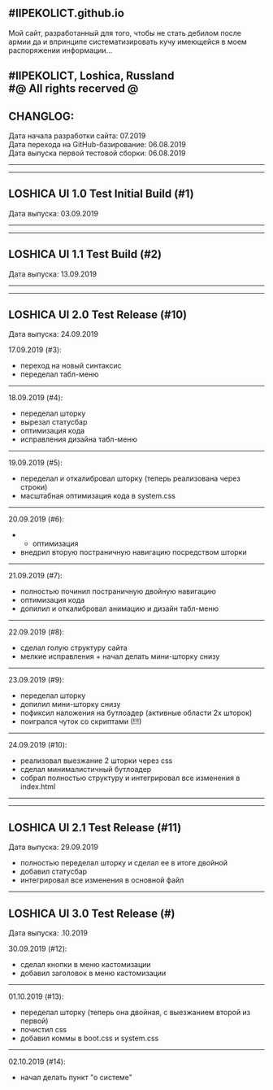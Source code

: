 #IIPEKOLICT.github.io
-------------------------------------------------------------------------------------------------------

Мой сайт, разработанный для того, чтобы не стать дебилом после армии да и впринципе систематизировать кучу имеющейся в моем распоряжении информации...

#IIPEKOLICT, Loshica, Russland</br>
#@ All rights recerved @
-------------------------------------------------------------------------------------------------------
CHANGLOG:</br>
-------------------------------------------------------------------------------------------------------

Дата начала разработки сайта: 07.2019</br>
Дата перехода на GitHub-базирование: 06.08.2019</br>
Дата выпуска первой тестовой сборки: 06.08.2019</br>

-------------------------------------------------------------------------------------------------------
-------------------------------------------------------------------------------------------------------
LOSHICA UI 1.0 Test Initial Build (#1)
-------------------------------------------------------------------------------------------------------
Дата выпуска: 03.09.2019

-------------------------------------------------------------------------------------------------------
-------------------------------------------------------------------------------------------------------
LOSHICA UI 1.1 Test Build (#2)
-------------------------------------------------------------------------------------------------------
Дата выпуска: 13.09.2019

-------------------------------------------------------------------------------------------------------
-------------------------------------------------------------------------------------------------------
LOSHICA UI 2.0 Test Release (#10)
-------------------------------------------------------------------------------------------------------
Дата выпуска: 24.09.2019

  17.09.2019 (#3):
  - переход на новый синтаксис
  - переделал табл-меню

-------------------------------------------------------------------------------------------------------
  18.09.2019 (#4):
  - переделал шторку
  - вырезал статусбар
  - оптимизация кода
  - исправления дизайна табл-меню
-------------------------------------------------------------------------------------------------------
  19.09.2019 (#5):
  - переделал и откалибровал шторку (теперь реализована через строки)
  - масштабная оптимизация кода в system.css
-------------------------------------------------------------------------------------------------------
  20.09.2019 (#6):
  - + оптимизация
  - внедрил вторую постраничную навигацию посредством шторки
-------------------------------------------------------------------------------------------------------
  21.09.2019 (#7):
  - полностью починил постраничную двойную навигацию
  - оптимизация кода
  - допилил и откалибровал анимацию и дизайн табл-меню
-------------------------------------------------------------------------------------------------------
  22.09.2019 (#8):
  - сделал голую структуру сайта
  - мелкие исправления + начал делать мини-шторку снизу
-------------------------------------------------------------------------------------------------------
  23.09.2019 (#9):
  - переделал шторку
  - допилил мини-шторку снизу
  - пофиксил наложения на бутлоадер (активные области 2х шторок)
  - поигрался чуток со скриптами (!!!)
-------------------------------------------------------------------------------------------------------
  24.09.2019 (#10):
  - реализовал выезжание 2 шторки через css
  - сделал минималистичный бутлоадер
  - собрал полностью структуру и интегрировал все изменения в index.html
-------------------------------------------------------------------------------------------------------
-------------------------------------------------------------------------------------------------------
LOSHICA UI 2.1 Test Release (#11)
-------------------------------------------------------------------------------------------------------
Дата выпуска: 29.09.2019

  - полностью переделал шторку и сделал ее в итоге двойной
  - добавил статусбар
  - интегрировал все изменения в основной файл

-------------------------------------------------------------------------------------------------------
LOSHICA UI 3.0 Test Release (#)
-------------------------------------------------------------------------------------------------------
Дата выпуска: .10.2019

  30.09.2019 (#12):
  - сделал кнопки в меню кастомизации
  - добавил заголовок в меню кастомизации
-------------------------------------------------------------------------------------------------------
  01.10.2019 (#13):
  - переделал шторку (теперь она двойная, с выезжанием второй из первой)
  - почистил css
  - добавил коммы в boot.css и system.css
-------------------------------------------------------------------------------------------------------
  02.10.2019 (#14):
  - начал делать пункт "о системе"
